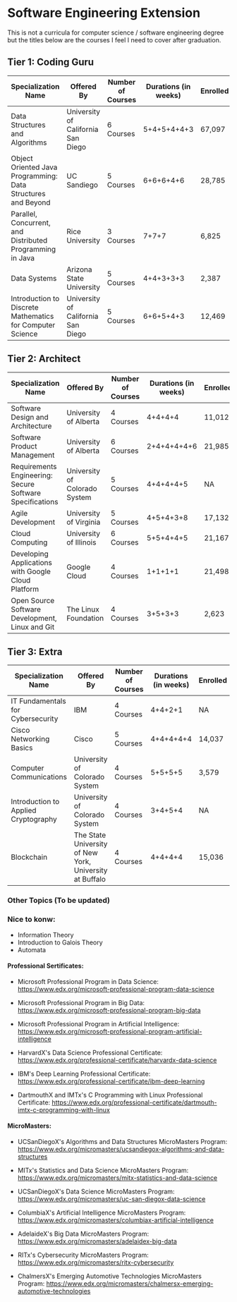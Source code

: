# Software Engineering Extension
This is not a curricula for computer science / software engineering degree but the titles below are the courses I feel I need to cover after graduation.

## Tier 1: Coding Guru

| Specialization Name | Offered By | Number of Courses | Durations (in weeks) | Enrolled | Link |
| ------------------- | ---------- | ----------------- | -------------------- | -------- | -----|
| Data Structures and Algorithms | University of California San Diego | 6 Courses | 5+4+5+4+4+3 | 67,097 | https://www.coursera.org/specializations/data-structures-algorithms |
| Object Oriented Java Programming: Data Structures and Beyond | UC Sandiego | 5 Courses | 6+6+6+4+6 | 28,785 | https://www.coursera.org/specializations/java-object-oriented |
| Parallel, Concurrent, and Distributed Programming in Java | Rice University | 3 Courses | 7+7+7 | 6,825 | https://www.coursera.org/specializations/pcdp |
| Data Systems | Arizona State University | 5 Courses | 4+4+3+3+3 | 2,387  | https://www.coursera.org/specializations/data-systems |
| Introduction to Discrete Mathematics for Computer Science | University of California San Diego | 5 Courses | 6+6+5+4+3 | 12,469 | https://www.coursera.org/specializations/discrete-mathematics |

## Tier 2: Architect

| Specialization Name | Offered By | Number of Courses | Durations (in weeks) | Enrolled | Link |
| ------------------- | ---------- | ----------------- | -------------------- | -------- | -----|
| Software Design and Architecture | University of Alberta | 4 Courses | 4+4+4+4 | 11,012 | https://www.coursera.org/specializations/software-design-architecture |
| Software Product Management | University of Alberta | 6 Courses | 2+4+4+4+4+6 | 21,985 | https://www.coursera.org/specializations/product-management |
| Requirements Engineering: Secure Software Specifications | University of Colorado System | 5 Courses | 4+4+4+4+5 | NA | https://www.coursera.org/specializations/requirements-engineering-secure-software |
| Agile Development | University of Virginia | 5 Courses | 4+5+4+3+8 | 17,132 | https://www.coursera.org/specializations/agile-development|
| Cloud Computing | University of Illinois | 6 Courses | 5+5+4+4+5 | 21,167 | https://www.coursera.org/specializations/cloud-computing |
| Developing Applications with Google Cloud Platform | Google Cloud | 4 Courses | 1+1+1+1 | 21,498 | https://www.coursera.org/specializations/developing-apps-gcp |
| Open Source Software Development, Linux and Git | The Linux Foundation | 4 Courses | 3+5+3+3 | 2,623 | https://www.coursera.org/specializations/oss-development-linux-git |

## Tier 3: Extra

| Specialization Name | Offered By | Number of Courses | Durations (in weeks) | Enrolled | Link |
| ------------------- | ---------- | ----------------- | -------------------- | -------- | -----|
| IT Fundamentals for Cybersecurity | IBM | 4 Courses | 4+4+2+1 | NA | https://www.coursera.org/specializations/it-fundamentals-cybersecurity |
| Cisco Networking Basics | Cisco | 5 Courses | 4+4+4+4+4 | 14,037 | https://www.coursera.org/specializations/networking-basics |
| Computer Communications | University of Colorado System | 4 Courses | 5+5+5+5 | 3,579 | https://www.coursera.org/specializations/computer-communications |
| Introduction to Applied Cryptography | University of Colorado System | 4 Courses | 3+4+5+4 | NA | https://www.coursera.org/specializations/introduction-applied-cryptography |
| Blockchain | The State University of New York, University at Buffalo | 4 Courses | 4+4+4+4 | 15,036 | https://www.coursera.org/specializations/blockchain | 

### Other Topics (To be updated)

### Nice to konw:
- Information Theory
- Introduction to Galois Theory
- Automata

#### Professional Sertificates:
- Microsoft Professional Program in Data Science: https://www.edx.org/microsoft-professional-program-data-science
- Microsoft Professional Program in Big Data: https://www.edx.org/microsoft-professional-program-big-data
- Microsoft Professional Program in Artificial Intelligence: https://www.edx.org/microsoft-professional-program-artificial-intelligence

- HarvardX's Data Science Professional Certificate: https://www.edx.org/professional-certificate/harvardx-data-science
- IBM's Deep Learning Professional Certificate: https://www.edx.org/professional-certificate/ibm-deep-learning
- DartmouthX and IMTx's C Programming with Linux Professional Certificate: https://www.edx.org/professional-certificate/dartmouth-imtx-c-programming-with-linux

#### MicroMasters:
- UCSanDiegoX's Algorithms and Data Structures MicroMasters Program: https://www.edx.org/micromasters/ucsandiegox-algorithms-and-data-structures

- MITx's Statistics and Data Science MicroMasters Program: https://www.edx.org/micromasters/mitx-statistics-and-data-science
- UCSanDiegoX's Data Science MicroMasters Program: https://www.edx.org/micromasters/uc-san-diegox-data-science
- ColumbiaX's Artificial Intelligence MicroMasters Program: https://www.edx.org/micromasters/columbiax-artificial-intelligence
- AdelaideX's Big Data MicroMasters Program: https://www.edx.org/micromasters/adelaidex-big-data

- RITx's Cybersecurity MicroMasters Program: https://www.edx.org/micromasters/ritx-cybersecurity
- ChalmersX's Emerging Automotive Technologies MicroMasters Program: https://www.edx.org/micromasters/chalmersx-emerging-automotive-technologies
